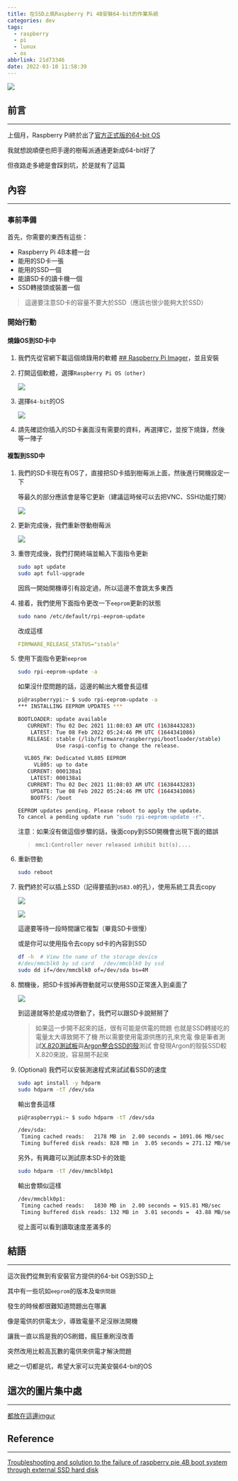```yaml
---
title: 在SSD上爲Raspberry Pi 4B安裝64-bit的作業系統
categories: dev
tags:
  - raspberry
  - pi
  - lunux
  - os
abbrlink: 21d73346
date: 2022-03-10 11:58:39
---
```


![](https://upload.wikimedia.org/wikipedia/commons/d/d1/Raspberry_Pi_OS_Logo.png)

## 前言
----------

上個月，Raspberry Pi終於出了[官方正式版的64-bit OS](https://www.raspberrypi.com/news/raspberry-pi-os-64-bit/)

我就想說順便也把手邊的樹莓派通通更新成64-bit好了

但夜路走多總是會踩到坑，於是就有了這篇

<!--more-->

## 內容
----------

### 事前準備

首先，你需要的東西有這些：

- Raspberry Pi 4B本體一台
- 能用的SD卡一張
- 能用的SSD一個
- 能讀SD卡的讀卡機一個
- SSD轉接頭或裝置一個

> 這邊要注意SD卡的容量不要大於SSD（應該也很少能夠大於SSD）

### 開始行動

#### 燒錄OS到SD卡中

1. 我們先從官網下載這個燒錄用的軟體 [## Raspberry Pi Imager](https://www.raspberrypi.com/software/)，並且安裝

2. 打開這個軟體，選擇`Raspberry Pi OS（other)`

	![](https://i.imgur.com/PtfmPdD.png)

3. 選擇`64-bit`的OS

	![](https://i.imgur.com/VVOsoil.png)

4. 請先確認你插入的SD卡裏面沒有需要的資料，再選擇它，並按下燒錄，然後等一陣子

#### 複製到SSD中

1. 我們的SD卡現在有OS了，直接把SD卡插到樹莓派上面，然後進行開機設定一下

	等最久的部分應該會是等它更新（建議這時候可以去把VNC、SSH功能打開）

	![](https://i.imgur.com/VGi3dcC.png)

2. 更新完成後，我們重新啓動樹莓派

	![](https://i.imgur.com/CT0AYz9.png)
	
3. 重啓完成後，我們打開終端並輸入下面指令更新

	```bash
	sudo apt update
	sudo apt full-upgrade
	```

	因爲一開始開機導引有設定過，所以這邊不會跳太多東西

4. 接着，我們使用下面指令更改一下`eeprom`更新的狀態

	```bash
	sudo nano /etc/default/rpi-eeprom-update
	```

	改成這樣

	```yaml
	FIRMWARE_RELEASE_STATUS="stable"
	```

5. 使用下面指令更新`eeprom`

	```bash
	sudo rpi-eeprom-update -a
	```

	如果沒什麼問題的話，這邊的輸出大概會長這樣
	
	```bash
	pi@raspberrypi:~ $ sudo rpi-eeprom-update -a
	*** INSTALLING EEPROM UPDATES ***

	BOOTLOADER: update available
	   CURRENT: Thu 02 Dec 2021 11:08:03 AM UTC (1638443283)
		LATEST: Tue 08 Feb 2022 05:24:46 PM UTC (1644341086)
	   RELEASE: stable (/lib/firmware/raspberrypi/bootloader/stable)
				Use raspi-config to change the release.

	  VL805_FW: Dedicated VL805 EEPROM
		 VL805: up to date
	   CURRENT: 000138a1
		LATEST: 000138a1
	   CURRENT: Thu 02 Dec 2021 11:08:03 AM UTC (1638443283)
		UPDATE: Tue 08 Feb 2022 05:24:46 PM UTC (1644341086)
		BOOTFS: /boot

	EEPROM updates pending. Please reboot to apply the update.
	To cancel a pending update run "sudo rpi-eeprom-update -r".

	```

	注意：如果沒有做這個步驟的話，後面copy到SSD開機會出現下面的錯誤

	> `mmc1:Controller never released inhibit bit(s)....`

6. 重新啓動

	```bash
	sudo reboot
	```

7. 我們終於可以插上SSD（記得要插到`USB3.0`的孔），使用系統工具去copy

	![](https://i.imgur.com/KpHAAmt.png)

	![](https://i.imgur.com/2sckJrI.png)

	這邊要等待一段時間讓它複製（畢竟SD卡很慢）

	或是你可以使用指令去copy sd卡的內容到SSD
	
	```bash
	df -h  # View the name of the storage device 
	#/dev/mmcblk0 by sd card   /dev/mmcblk0 by ssd
	sudo dd if=/dev/mmcblk0 of=/dev/sda bs=4M
	```

8. 關機後，把SD卡拔掉再啓動就可以使用SSD正常進入到桌面了

	![](https://i.imgur.com/8DSOvmU.png)
	
	到這邊就等於是成功啓動了，我們可以跟SD卡說掰掰了

	> 如果這一步開不起來的話，很有可能是供電的問題
	> 也就是SSD轉接吃的電量太大導致開不了機
	>  所以需要使用電源供應的孔來充電
	>  像是筆者測試[X.820測試板](https://wiki.geekworm.com/X820)與[Argon整合SSD的殼](https://www.youtube.com/watch?v=Tgrka088ZFk)測試
	>  會發現Argon的殼裝SSD較X.820來說，容易開不起來

9. (Optional) 我們可以安裝測速程式來試試看SSD的速度

	```bash
	sudo apt install -y hdparm
	sudo hdparm -tT /dev/sda
	```

	輸出會長這樣
	
	```bash
	pi@raspberrypi:~ $ sudo hdparm -tT /dev/sda
	
	/dev/sda:
	 Timing cached reads:   2178 MB in  2.00 seconds = 1091.06 MB/sec
	 Timing buffered disk reads: 828 MB in  3.05 seconds = 271.12 MB/sec
	```

	另外，有興趣可以測試原本SD卡的效能
	
	```bash
	sudo hdparm -tT /dev/mmcblk0p1
	```
	
	輸出會類似這樣
		
	```bash
	/dev/mmcblk0p1:
	 Timing cached reads:   1830 MB in  2.00 seconds = 915.81 MB/sec
	 Timing buffered disk reads: 132 MB in  3.01 seconds =  43.88 MB/sec
	```

	從上面可以看到讀取速度差滿多的


## 結語
----------

這次我們從無到有安裝官方提供的64-bit OS到SSD上

其中有一些坑如`eeprom`的版本及`電供問題`

發生的時候都很難知道問題出在哪裏

像是電供的供電太少，導致電量不足沒辦法開機

讓我一直以爲是我的OS刷錯，瘋狂重刷沒改善

突然改用比較高瓦數的電供來供電才解決問題

總之一切都是坑，希望大家可以完美安裝64-bit的OS

## 這次的圖片集中處
----------

[都放在這邊imgur](https://imgur.com/a/fcYqsxc)

## Reference
----------

[Troubleshooting and solution to the failure of raspberry pie 4B boot system through external SSD hard disk](https://chowdera.com/2021/03/20210304183303424a.html)